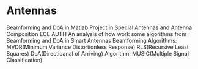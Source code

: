 # Antennas
Beamforming and DoA  in Matlab Project in Special Antennas and Antenna Composition ECE AUTH 
An analysis of how work some algorithms from Beamforming and DoA in Smart Antennas
Beamforming Algorithms:
MVDR(Minimum Variance Distortionless Response)
RLS(Recursive Least Squares)
DoA(Directioanal of Arriving) Algorithm:
MUSIC(Multiple Signal Classification)
